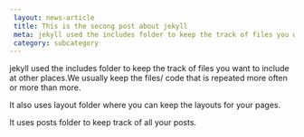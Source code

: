 ```yaml
---
 layout: news-article
 title: This is the secong post about jekyll
 meta: jekyll used the includes folder to keep the track of files you want to include at other places.
 category: subcategory
---
```



jekyll used the includes folder to keep the track of files you want to include at other places.We usually keep the files/ code that is repeated more often or more than more. 

It also uses layout folder where you can keep the layouts for your pages.

It uses posts folder to keep track of all your posts.